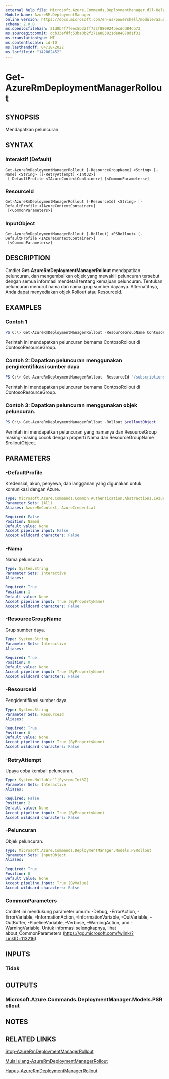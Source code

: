 ```yaml
---
external help file: Microsoft.Azure.Commands.DeploymentManager.dll-Help.xml
Module Name: AzureRM.DeploymentManager
online version: https://docs.microsoft.com/en-us/powershell/module/azurerm.deploymentmanager/get-azurermdeploymentmanagerrollout
schema: 2.0.0
ms.openlocfilehash: 21d0b4f7feec5b32ff732f880924becddd84db73
ms.sourcegitcommit: dcb33efdfc53ba0b2f271e883021de84878d1f31
ms.translationtype: MT
ms.contentlocale: id-ID
ms.lasthandoff: 04/18/2022
ms.locfileid: "142862452"
---
```

# Get-AzureRmDeploymentManagerRollout

## SYNOPSIS
Mendapatkan peluncuran.

## SYNTAX

### Interaktif (Default)
```
Get-AzureRmDeploymentManagerRollout [-ResourceGroupName] <String> [-Name] <String> [[-RetryAttempt] <Int32>]
 [-DefaultProfile <IAzureContextContainer>] [<CommonParameters>]
```

### ResourceId
```
Get-AzureRmDeploymentManagerRollout [-ResourceId] <String> [-DefaultProfile <IAzureContextContainer>]
 [<CommonParameters>]
```

### InputObject
```
Get-AzureRmDeploymentManagerRollout [-Rollout] <PSRollout> [-DefaultProfile <IAzureContextContainer>]
 [<CommonParameters>]
```

## DESCRIPTION
Cmdlet **Get-AzureRmDeploymentManagerRollout** mendapatkan peluncuran, dan mengembalikan objek yang mewakili peluncuran tersebut dengan semua informasi mendetail tentang kemajuan peluncuran.
Tentukan peluncuran menurut nama dan nama grup sumber dayanya. Alternatifnya, Anda dapat menyediakan objek Rollout atau ResourceId.

## EXAMPLES

### Contoh 1
```powershell
PS C:\> Get-AzureRmDeploymentManagerRollout -ResourceGroupName ContosoResourceGroup -Name ContosoRollout
```

Perintah ini mendapatkan peluncuran bernama ContosoRollout di ContosoResourceGroup.

### Contoh 2: Dapatkan peluncuran menggunakan pengidentifikasi sumber daya
```powershell
PS C:\> Get-AzureRmDeploymentManagerRollout -ResourceId "/subscriptions/subscriptionId/resourcegroups/ContosoResourceGroup/providers/Microsoft.DeploymentManager/rollouts/ContosoRollout"
```

Perintah ini mendapatkan peluncuran bernama ContosoRollout di ContosoResourceGroup.

### Contoh 3: Dapatkan peluncuran menggunakan objek peluncuran.
```powershell
PS C:\> Get-AzureRmDeploymentManagerRollout -Rollout $rolloutObject
```

Perintah ini mendapatkan peluncuran yang namanya dan ResourceGroup masing-masing cocok dengan properti Nama dan ResourceGroupName $rolloutObject.

## PARAMETERS

### -DefaultProfile
Kredensial, akun, penyewa, dan langganan yang digunakan untuk komunikasi dengan Azure.

```yaml
Type: Microsoft.Azure.Commands.Common.Authentication.Abstractions.IAzureContextContainer
Parameter Sets: (All)
Aliases: AzureRmContext, AzureCredential

Required: False
Position: Named
Default value: None
Accept pipeline input: False
Accept wildcard characters: False
```

### -Nama
Nama peluncuran.

```yaml
Type: System.String
Parameter Sets: Interactive
Aliases:

Required: True
Position: 1
Default value: None
Accept pipeline input: True (ByPropertyName)
Accept wildcard characters: False
```

### -ResourceGroupName
Grup sumber daya.

```yaml
Type: System.String
Parameter Sets: Interactive
Aliases:

Required: True
Position: 0
Default value: None
Accept pipeline input: True (ByPropertyName)
Accept wildcard characters: False
```

### -ResourceId
Pengidentifikasi sumber daya.

```yaml
Type: System.String
Parameter Sets: ResourceId
Aliases:

Required: True
Position: 0
Default value: None
Accept pipeline input: True (ByPropertyName)
Accept wildcard characters: False
```

### -RetryAttempt
Upaya coba kembali peluncuran.

```yaml
Type: System.Nullable`1[System.Int32]
Parameter Sets: Interactive
Aliases:

Required: False
Position: 2
Default value: None
Accept pipeline input: True (ByPropertyName)
Accept wildcard characters: False
```

### -Peluncuran
Objek peluncuran.

```yaml
Type: Microsoft.Azure.Commands.DeploymentManager.Models.PSRollout
Parameter Sets: InputObject
Aliases:

Required: True
Position: 0
Default value: None
Accept pipeline input: True (ByValue)
Accept wildcard characters: False
```

### CommonParameters
Cmdlet ini mendukung parameter umum: -Debug, -ErrorAction, -ErrorVariable, -InformationAction, -InformationVariable, -OutVariable, -OutBuffer, -PipelineVariable, -Verbose, -WarningAction, and -WarningVariable. Untuk informasi selengkapnya, lihat about_CommonParameters (https://go.microsoft.com/fwlink/?LinkID=113216).

## INPUTS

### Tidak

## OUTPUTS

### Microsoft.Azure.Commands.DeploymentManager.Models.PSRollout

## NOTES

## RELATED LINKS

[Stop-AzureRmDeploymentManagerRollout](./Stop-AzureRmDeploymentManagerRollout.md)

[Mulai ulang-AzureRmDeploymentManagerRollout](./Restart-AzureRmDeploymentManagerRollout.md)

[Hapus-AzureRmDeploymentManagerRollout](./Remove-AzureRmDeploymentManagerRollout.md)